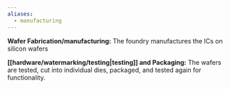 ```yaml
---
aliases:
  - manufacturing
---
```



**Wafer Fabrication/manufacturing:** The foundry manufactures the ICs on silicon wafers 


**[[hardware/watermarking/testing|testing]] and Packaging:** The wafers are tested, cut into individual dies, packaged, and tested again for functionality.

